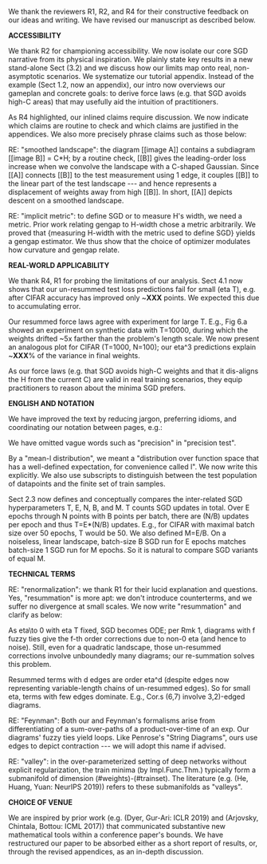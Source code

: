 We thank the reviewers R1, R2, and R4 for their constructive feedback on our
ideas and writing.  We have revised our manuscript as described below. 

**ACCESSIBILITY**

We thank R2 for championing accessibility.  We now isolate our core SGD
narrative from its physical inspiration.  We plainly state key results in a new
stand-alone Sect (3.2) and we discuss how our limits map onto real,
non-asymptotic scenarios.  We systematize our tutorial appendix.  Instead of
the example (Sect 1.2, now an appendix), our intro now overviews our gameplan
and concrete goals: to derive force laws (e.g. that SGD avoids high-C areas) 
that may usefully aid the intuition of practitioners.
 
As R4 highlighted, our inlined claims require discussion.  We now indicate
which claims are routine to check and which claims are justified in the
appendices.  We also more precisely phrase claims such as those below:

RE: "smoothed landscape": the diagram [[image A]] contains a subdiagram [[image
B]] = C*H; by a routine check, [[B]] gives the leading-order loss increase when
we convolve the landscape with a C-shaped Gaussian.  Since [[A]] connects [[B]]
to the test measurement using 1 edge, it couples [[B]] to the linear part of
the test landscape --- and hence represents a displacement of weights away from
high [[B]].  In short, [[A]] depicts descent on a smoothed landscape.

RE: "implicit metric": to define SGD or to measure H's width, we need a metric.
Prior work relating gengap to H-width chose a metric arbitrarily.  We proved
that {measuring H-width with the metric used to define SGD} yields a gengap
estimator.  We thus show that the choice of optimizer modulates how curvature
and gengap relate.

**REAL-WORLD APPLICABILITY**

We thank R4, R1 for probing the limitations of our analysis.  Sect 4.1 now
shows that our un-resummed test loss predictions fail for small (eta T), e.g.
after CIFAR accuracy has improved only ~**XXX** points.  We expected this due
to accumulating error.

Our resummed force laws agree with experiment for large T.  E.g., Fig 6.a
showed an experiment on synthetic data with T=10000, during which the weights
drifted ~5x farther than the problem's length scale.  We now present an
analogous plot for CIFAR (T=1000, N=100); our eta^3 predictions explain
~**XXX**% of the variance in final weights.

As our force laws (e.g. that SGD avoids high-C weights and that it dis-aligns
the H from the current C) are valid in real training scenarios, they equip
practitioners to reason about the minima SGD prefers.

**ENGLISH AND NOTATION**

We have improved the text by reducing jargon, preferring idioms, and
coordinating our notation between pages, e.g.: 

We have omitted vague words such as "precision" in "precision test".

By a "mean-l distribution", we meant a "distribution over function space that
has a well-defined expectation, for convenience called l".  We now write this
explicitly.  We also use subscripts to distinguish between the test population
of datapoints and the finite set of train samples. 

Sect 2.3 now defines and conceptually compares the inter-related SGD
hyperparameters T, E, N, B, and M.  T counts SGD updates in total.  Over E
epochs through N points with B points per batch, there are (N/B) updates per
epoch and thus T=E*(N/B) updates.  E.g., for CIFAR with maximal batch size over
50 epochs, T would be 50.  We also defined M=E/B.  On a noiseless, linear
landscape, batch-size B SGD run for E epochs matches batch-size 1 SGD run for M
epochs.  So it is natural to compare SGD variants of equal M. 

**TECHNICAL TERMS**

RE: "renormalization": we thank R1 for their lucid explanation and questions.
Yes, "resummation" is more apt: we don't introduce counterterms, and we suffer
no divergence at small scales.  We now write "resummation" and clarify as
below:

As eta\to 0 with eta T fixed, SGD becomes ODE; per Rmk 1, diagrams with f fuzzy
ties give the f-th order corrections due to non-0 eta (and hence to noise).
Still, even for a quadratic landscape, those un-resummed corrections involve
unboundedly many diagrams; our re-summation solves this problem.   

Resummed terms with d edges are order eta^d (despite edges now representing
variable-length chains of un-resummed edges).  So for small eta, terms with few
edges dominate.  E.g., Cor.s (6,7) involve 3,2)-edged diagrams.  

RE: "Feynman": Both our and Feynman's formalisms arise from differentiating of
a sum-over-paths of a product-over-time of an exp.  Our diagrams' fuzzy ties
yield loops.  Like Penrose's "String Diagrams", ours use edges to depict
contraction --- we will adopt this name if advised.

RE: "valley": in the over-parameterized setting of deep networks without
explicit regularization, the train minima (by Impl.Func.Thm.) typically form a
submanifold of dimension (#weights)-(#trainset).  The literature (e.g. (He,
Huang, Yuan: NeurIPS 2019)) refers to these submanifolds as "valleys".

**CHOICE OF VENUE** 

We are inspired by prior work (e.g. (Dyer, Gur-Ari: ICLR 2019) and (Arjovsky,
Chintala, Bottou: ICML 2017)) that communicated substantive new mathematical
tools within a conference paper's bounds.  We have restructured our paper to be
absorbed either as a short report of results, or, through the revised
appendices, as an in-depth discussion.
